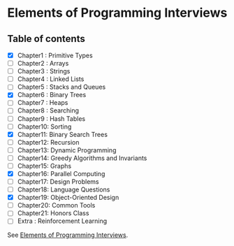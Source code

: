 # Elements of Programming Interviews

## Table of contents

- [x] Chapter1 : Primitive Types
- [ ] Chapter2 : Arrays
- [ ] Chapter3 : Strings
- [ ] Chapter4 : Linked Lists
- [ ] Chapter5 : Stacks and Queues
- [x] Chapter6 : Binary Trees
- [ ] Chapter7 : Heaps
- [ ] Chapter8 : Searching
- [ ] Chapter9 : Hash Tables
- [ ] Chapter10: Sorting
- [x] Chapter11: Binary Search Trees
- [ ] Chapter12: Recursion
- [ ] Chapter13: Dynamic Programming
- [ ] Chapter14: Greedy Algorithms and Invariants
- [ ] Chapter15: Graphs
- [x] Chapter16: Parallel Computing
- [ ] Chapter17: Design Problems
- [ ] Chapter18: Language Questions
- [x] Chapter19: Object-Oriented Design
- [ ] Chapter20: Common Tools
- [ ] Chapter21: Honors Class
- [ ] Extra    : Reinforcement Learning 

See [Elements of Programming Interviews](https://elementsofprogramminginterviews.com/).
